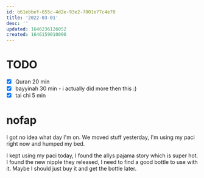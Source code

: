 ```yaml
---
id: b61ebbef-655c-4d2e-93e2-7001e77c4e70
title: '2022-03-01'
desc: ''
updated: 1646236126052
created: 1646159010000
---
```


# TODO

- [x] Quran 20 min
- [x] bayyinah 30 min - i actually did more then this :)
- [x] tai chi 5 min

# nofap

I got no idea what day I'm on. We moved stuff yesterday, I'm using my paci right now and humped my bed.

I kept using my paci today, I found the allys pajama story which is super hot. I found the new nipple they released, I need to find a good bottle to use with it. Maybe I should just buy it and get the bottle later.
